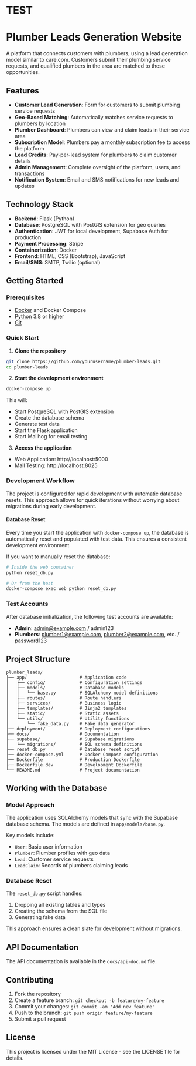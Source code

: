 # TEST

# Plumber Leads Generation Website

A platform that connects customers with plumbers, using a lead generation model similar to care.com. Customers submit their plumbing service requests, and qualified plumbers in the area are matched to these opportunities.

## Features

- **Customer Lead Generation**: Form for customers to submit plumbing service requests
- **Geo-Based Matching**: Automatically matches service requests to plumbers by location
- **Plumber Dashboard**: Plumbers can view and claim leads in their service area
- **Subscription Model**: Plumbers pay a monthly subscription fee to access the platform
- **Lead Credits**: Pay-per-lead system for plumbers to claim customer details
- **Admin Management**: Complete oversight of the platform, users, and transactions
- **Notification System**: Email and SMS notifications for new leads and updates

## Technology Stack

- **Backend**: Flask (Python)
- **Database**: PostgreSQL with PostGIS extension for geo queries
- **Authentication**: JWT for local development, Supabase Auth for production
- **Payment Processing**: Stripe
- **Containerization**: Docker
- **Frontend**: HTML, CSS (Bootstrap), JavaScript
- **Email/SMS**: SMTP, Twilio (optional)

## Getting Started

### Prerequisites

- [Docker](https://www.docker.com/get-started) and Docker Compose
- [Python](https://www.python.org/downloads/) 3.8 or higher
- [Git](https://git-scm.com/downloads)

### Quick Start

1. **Clone the repository**

```bash
git clone https://github.com/yourusername/plumber-leads.git
cd plumber-leads
```

2. **Start the development environment**

```bash
docker-compose up
```

This will:
- Start PostgreSQL with PostGIS extension
- Create the database schema
- Generate test data
- Start the Flask application
- Start Mailhog for email testing

3. **Access the application**

- Web Application: http://localhost:5000
- Mail Testing: http://localhost:8025

### Development Workflow

The project is configured for rapid development with automatic database resets. This approach allows for quick iterations without worrying about migrations during early development.

#### Database Reset

Every time you start the application with `docker-compose up`, the database is automatically reset and populated with test data. This ensures a consistent development environment.

If you want to manually reset the database:

```bash
# Inside the web container
python reset_db.py

# Or from the host
docker-compose exec web python reset_db.py
```

### Test Accounts

After database initialization, the following test accounts are available:

- **Admin**: admin@example.com / admin123
- **Plumbers**: plumber1@example.com, plumber2@example.com, etc. / password123

## Project Structure

```
plumber_leads/
├── app/                    # Application code
│   ├── config/             # Configuration settings
│   ├── models/             # Database models
│   │   └── base.py         # SQLAlchemy model definitions
│   ├── routes/             # Route handlers
│   ├── services/           # Business logic
│   ├── templates/          # Jinja2 templates
│   ├── static/             # Static assets
│   └── utils/              # Utility functions
│       └── fake_data.py    # Fake data generator
├── deployment/             # Deployment configurations
├── docs/                   # Documentation
├── supabase/               # Supabase migrations
│   └── migrations/         # SQL schema definitions
├── reset_db.py             # Database reset script
├── docker-compose.yml      # Docker Compose configuration
├── Dockerfile              # Production Dockerfile
├── Dockerfile.dev          # Development Dockerfile
└── README.md               # Project documentation
```

## Working with the Database

### Model Approach

The application uses SQLAlchemy models that sync with the Supabase database schema. The models are defined in `app/models/base.py`.

Key models include:
- `User`: Basic user information
- `Plumber`: Plumber profiles with geo data
- `Lead`: Customer service requests
- `LeadClaim`: Records of plumbers claiming leads

### Database Reset

The `reset_db.py` script handles:
1. Dropping all existing tables and types
2. Creating the schema from the SQL file
3. Generating fake data

This approach ensures a clean slate for development without migrations.

## API Documentation

The API documentation is available in the `docs/api-doc.md` file.

## Contributing

1. Fork the repository
2. Create a feature branch: `git checkout -b feature/my-feature`
3. Commit your changes: `git commit -am 'Add new feature'`
4. Push to the branch: `git push origin feature/my-feature`
5. Submit a pull request

## License

This project is licensed under the MIT License - see the LICENSE file for details.